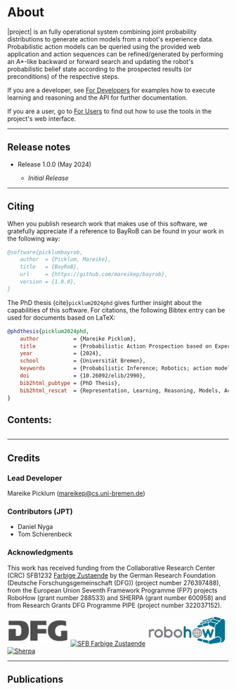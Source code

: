 # About

|project| is an fully operational system combining joint probability distributions to generate action models from a
robot's experience data. Probabilistic action models can be queried using the provided web application and action
sequences can be refined/generated by performing an A*-like backward or forward search and updating the robot's
probabilistic belief state according to the prospected results (or preconditions) of the respective steps.

If you are a developer, see [For Developers](for_developers.md) for
examples how to execute learning and reasoning and the API for further documentation.

If you are a user, go to [For Users](for_users.md) to find out how to use the tools in the project's web interface.

****

## Release notes

  * Release 1.0.0 (May 2024)

    * *Initial Release*

****

## Citing

When you publish research work that makes use of this software, we gratefully appreciate if a reference to BayRoB
can be found in your work in the following way:

```bibtex
@software{picklumbayrob,
    author  = {Picklum, Mareike},
    title   = {BayRoB},
    url     = {https://github.com/mareikep/bayrob},
    version = {1.0.0},
}
```

The PhD thesis {cite}`picklum2024phd` gives further insight about the capabilities of this software. For citations, the following Bibtex entry can be used for documents based on LaTeX:

```bibtex
@phdthesis{picklum2024phd,
    author           = {Mareike Picklum},
    title            = {Probabilistic Action Prospection based on Experiences - Representation, Learning and Reasoning in Autonomous Robotic Agents},
    year             = {2024},
    school           = {Universität Bremen},
    keywords         = {Probabilistic Inference; Robotics; action model; },
    doi              = {10.26092/elib/2990},
    bib2html_pubtype = {PhD Thesis},
    bib2html_rescat  = {Representation, Learning, Reasoning, Models, Actions}
}
```


## Contents:
 
```{tableofcontents}
```

****

## Credits

### Lead Developer

Mareike Picklum (mareikep@cs.uni-bremen.de)

### Contributors (JPT)

* Daniel Nyga
* Tom Schierenbeck

### Acknowledgments

This work has received funding from the Collaborative Research Center (CRC)
SFB1232 [Farbige Zustaende](http://www.uni-bremen.de/farbige-zustaende.html)
by the German Research Foundation (Deutsche Forschungsgemeinschaft
(DFG)) (project number 276397488), from the European Union Seventh Framework
Programme (FP7) projects RoboHow (grant number 288533) and SHERPA (grant
number 600958) and from Research Grants DFG Programme PIPE (project number
322037152).

[<img src="img/dfg.jpg" title="DFG" height="70">](http://dfg.de)
[<img src="img/logo_sfb_orig.png" title="SFB Farbige Zustaende" height="70">](http://www.uni-bremen.de/farbige-zustaende.html)
[<img src="img/robohowcog-logo.jpg" title="RoboHow" height="70">](https://robohow.org/index.html)
[<img src="img/sherpa.png" title="Sherpa" height="70">](https://sherpa-project.eu/)


****

## Publications

```{bibliography}
```
